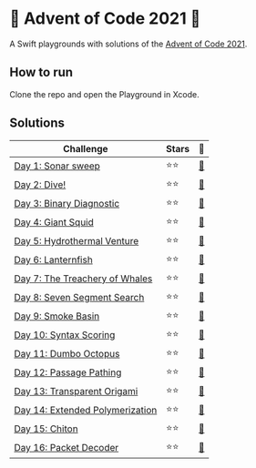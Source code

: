 # :christmas_tree: Advent of Code 2021 :santa:

A Swift playgrounds with solutions of the [Advent of Code 2021](https://adventofcode.com/2021/).

## How to run

Clone the repo and open the Playground in Xcode.

## Solutions

| Challenge | Stars | :closed_book: |
| --------- | ----- | -------- |
| [Day 1: Sonar sweep](https://adventofcode.com/2021/day/1) | :star::star: | [:page_with_curl:](Advent%20of%20Code%202021.playground/Pages/Day%201.xcplaygroundpage/Contents.swift) |
| [Day 2: Dive!](https://adventofcode.com/2021/day/2) | :star::star: | [:page_with_curl:](Advent%20of%20Code%202021.playground/Pages/Day%202.xcplaygroundpage/Contents.swift) |
| [Day 3: Binary Diagnostic](https://adventofcode.com/2021/day/3) | :star::star: | [:page_with_curl:](Advent%20of%20Code%202021.playground/Pages/Day%203.xcplaygroundpage/Contents.swift) |
| [Day 4: Giant Squid](https://adventofcode.com/2021/day/4) | :star::star: | [:page_with_curl:](Advent%20of%20Code%202021.playground/Pages/Day%204.xcplaygroundpage/Contents.swift) |
| [Day 5: Hydrothermal Venture](https://adventofcode.com/2021/day/5) | :star::star: | [:page_with_curl:](Advent%20of%20Code%202021.playground/Pages/Day%205.xcplaygroundpage/Contents.swift) |
| [Day 6: Lanternfish](https://adventofcode.com/2021/day/6) | :star::star: | [:page_with_curl:](Advent%20of%20Code%202021.playground/Pages/Day%206.xcplaygroundpage/Contents.swift) |
| [Day 7: The Treachery of Whales](https://adventofcode.com/2021/day/7) | :star::star: | [:page_with_curl:](Advent%20of%20Code%202021.playground/Pages/Day%207.xcplaygroundpage/Contents.swift) |
| [Day 8: Seven Segment Search](https://adventofcode.com/2021/day/8) | :star::star: | [:page_with_curl:](Advent%20of%20Code%202021.playground/Pages/Day%208.xcplaygroundpage/Contents.swift) |
| [Day 9: Smoke Basin](https://adventofcode.com/2021/day/9) | :star::star: | [:page_with_curl:](Advent%20of%20Code%202021.playground/Pages/Day%209.xcplaygroundpage/Contents.swift) |
| [Day 10: Syntax Scoring](https://adventofcode.com/2021/day/10) | :star::star: | [:page_with_curl:](Advent%20of%20Code%202021.playground/Pages/Day%2010.xcplaygroundpage/Contents.swift) |
| [Day 11: Dumbo Octopus](https://adventofcode.com/2021/day/11) | :star::star: | [:page_with_curl:](Advent%20of%20Code%202021.playground/Pages/Day%2011.xcplaygroundpage/Contents.swift) |
| [Day 12: Passage Pathing](https://adventofcode.com/2021/day/12) | :star::star: | [:page_with_curl:](Advent%20of%20Code%202021.playground/Pages/Day%2012.xcplaygroundpage/Contents.swift) |
| [Day 13: Transparent Origami](https://adventofcode.com/2021/day/13) | :star::star: | [:page_with_curl:](Advent%20of%20Code%202021.playground/Pages/Day%2013.xcplaygroundpage/Contents.swift) |
| [Day 14: Extended Polymerization](https://adventofcode.com/2021/day/14) | :star::star: | [:page_with_curl:](Advent%20of%20Code%202021.playground/Pages/Day%2014.xcplaygroundpage/Contents.swift) |
| [Day 15: Chiton](https://adventofcode.com/2021/day/15) | :star::star: | [:page_with_curl:](Advent%20of%20Code%202021.playground/Pages/Day%2015.xcplaygroundpage/Contents.swift) |
| [Day 16: Packet Decoder](https://adventofcode.com/2021/day/16) | :star::star: | [:page_with_curl:](Advent%20of%20Code%202021.playground/Pages/Day%2016.xcplaygroundpage/Contents.swift) |
